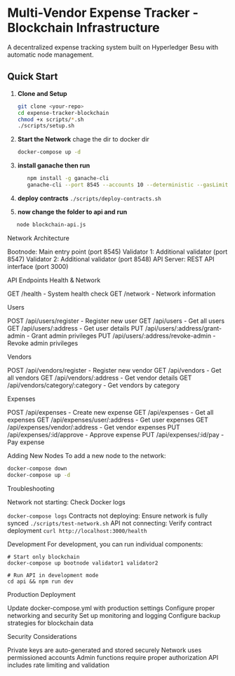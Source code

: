 # Multi-Vendor Expense Tracker - Blockchain Infrastructure

A decentralized expense tracking system built on Hyperledger Besu with automatic node management.

## Quick Start

1. **Clone and Setup**
   ```bash
   git clone <your-repo>
   cd expense-tracker-blockchain
   chmod +x scripts/*.sh
   ./scripts/setup.sh

2. **Start the Network**
   chage the dir to docker dir
   ```bash
   docker-compose up -d
   ```

3. **install ganache then run** 
   ```bash
      npm install -g ganache-cli
      ganache-cli --port 8545 --accounts 10 --deterministic --gasLimit 10000000
   ```

5. **deploy contracts** 
```./scripts/deploy-contracts.sh```
6.  **now change the folder to api and run**
   ```bash
      node blockchain-api.js
   ```

Network Architecture

Bootnode: Main entry point (port 8545)
Validator 1: Additional validator (port 8547)
Validator 2: Additional validator (port 8548)
API Server: REST API interface (port 3000)

API Endpoints
Health & Network

GET /health - System health check
GET /network - Network information

Users

POST /api/users/register - Register new user
GET /api/users - Get all users
GET /api/users/:address - Get user details
PUT /api/users/:address/grant-admin - Grant admin privileges
PUT /api/users/:address/revoke-admin - Revoke admin privileges

Vendors

POST /api/vendors/register - Register new vendor
GET /api/vendors - Get all vendors
GET /api/vendors/:address - Get vendor details
GET /api/vendors/category/:category - Get vendors by category

Expenses

POST /api/expenses - Create new expense
GET /api/expenses - Get all expenses
GET /api/expenses/user/:address - Get user expenses
GET /api/expenses/vendor/:address - Get vendor expenses
PUT /api/expenses/:id/approve - Approve expense
PUT /api/expenses/:id/pay - Pay expense

Adding New Nodes
To add a new node to the network:
```./scripts/add-node.sh node4
docker-compose down
docker-compose up -d
```

Troubleshooting

Network not starting: Check Docker logs

```docker-compose logs```
Contracts not deploying: Ensure network is fully synced
```./scripts/test-network.sh```
API not connecting: Verify contract deployment
```curl http://localhost:3000/health```

Development
For development, you can run individual components:
```
# Start only blockchain
docker-compose up bootnode validator1 validator2

# Run API in development mode
cd api && npm run dev
```
Production Deployment

Update docker-compose.yml with production settings
Configure proper networking and security
Set up monitoring and logging
Configure backup strategies for blockchain data

Security Considerations

Private keys are auto-generated and stored securely
Network uses permissioned accounts
Admin functions require proper authorization
API includes rate limiting and validation
